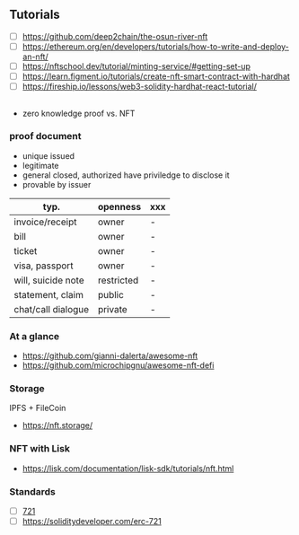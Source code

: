 
## Tutorials
* [ ] https://github.com/deep2chain/the-osun-river-nft
* [ ] https://ethereum.org/en/developers/tutorials/how-to-write-and-deploy-an-nft/
* [ ] https://nftschool.dev/tutorial/minting-service/#getting-set-up
* [ ] https://learn.figment.io/tutorials/create-nft-smart-contract-with-hardhat
* [ ] https://fireship.io/lessons/web3-solidity-hardhat-react-tutorial/
##
- zero knowledge proof vs. NFT
### proof document
- unique issued
- legitimate
- general closed, authorized have priviledge to disclose it
- provable by issuer

typ.  | openness | xxx
------|-----------|---------
invoice/receipt|owner|-
bill|owner|-
ticket|owner|-
visa, passport|owner|-
will, suicide note|restricted|-
statement, claim|public|-
chat/call dialogue|private|-
### At a glance
- https://github.com/gianni-dalerta/awesome-nft
- https://github.com/microchipgnu/awesome-nft-defi
### Storage
IPFS + FileCoin
- https://nft.storage/
### NFT with Lisk
- https://lisk.com/documentation/lisk-sdk/tutorials/nft.html
### Standards
* [ ] [721](https://eips.ethereum.org/EIPS/eip-721)
* [ ] https://soliditydeveloper.com/erc-721

